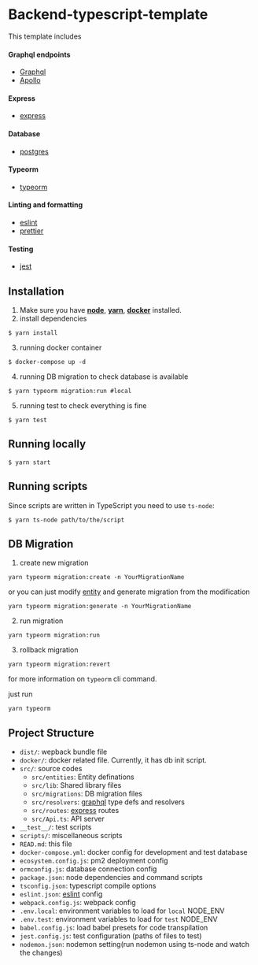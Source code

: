 # Backend-typescript-template

This template includes

#### Graphql endpoints

- [Graphql](https://graphql.org/)
- [Apollo](https://apollographql.com/docs/)

#### Express

- [express](https://expressjs.com/)

#### Database

- [postgres](https://www.postgresql.org/docs/)

#### Typeorm

- [typeorm](https://typeorm.io/#/)

#### Linting and formatting

- [eslint](https://eslint.org/)
- [prettier](https://prettier.io/)

#### Testing

- [jest](https://jestjs.io/)

## Installation

1. Make sure you have [**node**](https://nodejs.org/), [**yarn**](https://yarnpkg.com/), [**docker**](https://www.docker.com/products/docker-desktop) installed.
2. install dependencies

```
$ yarn install
```

3. running docker container

```
$ docker-compose up -d
```

4. running DB migration to check database is available

```
$ yarn typeorm migration:run #local
```

5. running test to check everything is fine

```
$ yarn test
```

## Running locally

```
$ yarn start
```

## Running scripts

Since scripts are written in TypeScript you need to use `ts-node`:

```
$ yarn ts-node path/to/the/script
```

## DB Migration

1. create new migration

```
yarn typeorm migration:create -n YourMigrationName
```

or you can just modify [entity](https://github.com/crispyan-dev/crispyan-backend/tree/master/src/entities) and generate migration from the modification

```
yarn typeorm migration:generate -n YourMigrationName
```

2. run migration

```
yarn typeorm migration:run
```

3. rollback migration

```
yarn typeorm migration:revert
```

for more information on `typeorm` cli command.

just run

```
yarn typeorm
```

## Project Structure

- `dist/`: wepback bundle file
- `docker/`: docker related file. Currently, it has db init script.
- `src/`: source codes
  - `src/entities`: Entity definations
  - `src/lib`: Shared library files
  - `src/migrations`: DB migration files
  - `src/resolvers`: [graphql](https://www.apollographql.com/docs/) type defs and resolvers
  - `src/routes`: [express](https://www.expressjs.com/) routes
  - `src/Api.ts`: API server
- `__test__/`: test scripts
- `scripts/`: miscellaneous scripts
- `READ.md`: this file
- `docker-compose.yml`: docker config for development and test database
- `ecosystem.config.js`: pm2 deployment config
- `ormconfig.js`: database connection config
- `package.json`: node dependencies and command scripts
- `tsconfig.json`: typescript compile options
- `eslint.json`: [eslint](https://eslint.org/) config
- `webpack.config.js`: webpack config
- `.env.local`: environment variables to load for `local` NODE_ENV
- `.env.test`: environment variables to load for `test` NODE_ENV
- `babel.config.js`: load babel presets for code transpilation
- `jest.config.js`: test configuration (paths of files to test)
- `nodemon.json`: nodemon setting(run nodemon using ts-node and watch the changes)
